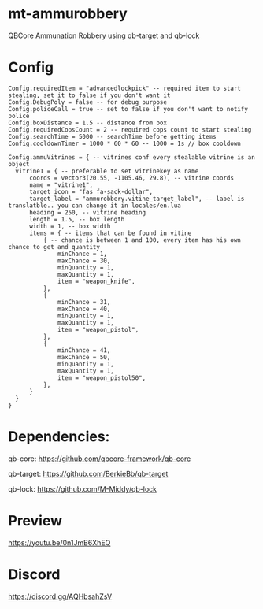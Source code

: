 # mt-ammurobbery
QBCore Ammunation Robbery using qb-target and qb-lock

# Config
```
Config.requiredItem = "advancedlockpick" -- required item to start stealing, set it to false if you don't want it
Config.DebugPoly = false -- for debug purpose
Config.policeCall = true -- set to false if you don't want to notify police 
Config.boxDistance = 1.5 -- distance from box
Config.requiredCopsCount = 2 -- required cops count to start stealing
Config.searchTime = 5000 -- searchTime before getting items
Config.cooldownTimer = 1000 * 60 * 60 -- 1000 = 1s // box cooldown

Config.ammuVitrines = { -- vitrines conf every stealable vitrine is an object
  vitrine1 = { -- preferable to set vitrinekey as name
      coords = vector3(20.55, -1105.46, 29.8), -- vitrine coords
      name = "vitrine1",
      target_icon = "fas fa-sack-dollar",
      target_label = "ammurobbery.vitine_target_label", -- label is translatble.. you can change it in locales/en.lua
      heading = 250, -- vitrine heading
      length = 1.5, -- box length
      width = 1, -- box width
      items = { -- items that can be found in vitine
          { -- chance is between 1 and 100, every item has his own chance to get and quantity
              minChance = 1,
              maxChance = 30,
              minQuantity = 1,
              maxQuantity = 1,
              item = "weapon_knife",
          },
          {
              minChance = 31,
              maxChance = 40,
              minQuantity = 1,
              maxQuantity = 1,
              item = "weapon_pistol",
          },
          {
              minChance = 41,
              maxChance = 50,
              minQuantity = 1,
              maxQuantity = 1,
              item = "weapon_pistol50",
          },
      }
  }
}
```

# Dependencies:
qb-core: https://github.com/qbcore-framework/qb-core

qb-target: https://github.com/BerkieBb/qb-target

qb-lock: https://github.com/M-Middy/qb-lock

# Preview
https://youtu.be/0n1JmB6XhEQ

# Discord
https://discord.gg/AQHbsahZsV 
